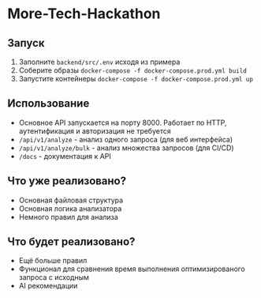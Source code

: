 # More-Tech-Hackathon
## Запуск
1. Заполните `backend/src/.env` исходя из примера
2. Соберите образы `docker-compose -f docker-compose.prod.yml build` 
3. Запустите контейнеры `docker-compose -f docker-compose.prod.yml up`

## Использование
- Основное API запускается на порту 8000. Работает по HTTP, аутентификация и авторизация не требуется
- `/api/v1/analyze` - анализ одного запроса (для веб интерфейса)
- `/api/v1/analyze/bulk` - анализ множества запросов (для CI/CD)
- `/docs` - документация к API

## Что уже реализовано?
- Основная файловая структура
- Основная логика анализатора
- Немного правил для анализа

## Что будет реализовано?
- Ещё больше правил
- Функционал для сравнения время выполнения оптимизированого запроса с исходным
- AI рекомендации
